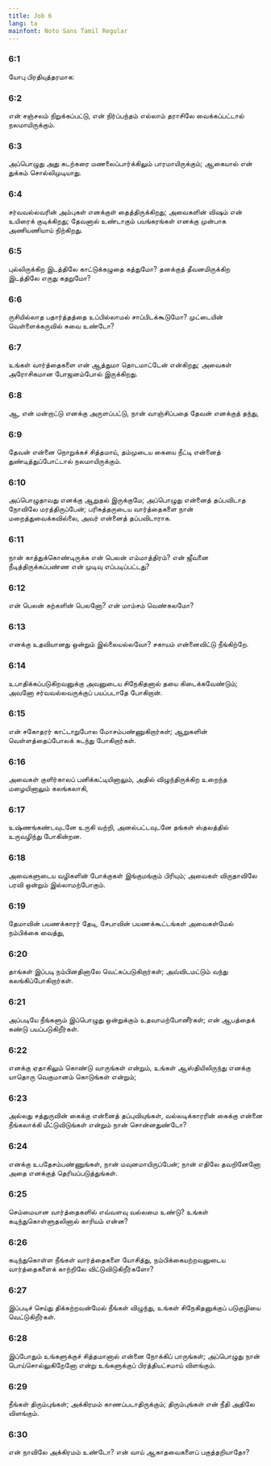 ```yaml
---
title: Job 6
lang: ta
mainfont: Noto Sans Tamil Regular
---
```


###  6:1

யோபு பிரதியுத்தரமாக:

###  6:2

என் சஞ்சலம் நிறுக்கப்பட்டு, என் நிர்ப்பந்தம் எல்லாம் தராசிலே வைக்கப்பட்டால் நலமாயிருக்கும்.

###  6:3

அப்பொழுது அது கடற்கரை மணலைப்பார்க்கிலும் பாரமாயிருக்கும்; ஆகையால் என் துக்கம் சொல்லிமுடியாது.

###  6:4

சர்வவல்லவரின் அம்புகள் எனக்குள் தைத்திருக்கிறது; அவைகளின் விஷம் என் உயிரைக் குடிக்கிறது; தேவனால் உண்டாகும் பயங்கரங்கள் எனக்கு முன்பாக அணியணியாய் நிற்கிறது.

###  6:5

புல்லிருக்கிற இடத்திலே காட்டுக்கழுதை கத்துமோ? தனக்குத் தீவனமிருக்கிற இடத்திலே எருது கதறுமோ?

###  6:6

ருசியில்லாத பதார்த்தத்தை உப்பில்லாமல் சாப்பிடக்கூடுமோ? முட்டையின் வெள்ளைக்கருவில் சுவை உண்டோ?

###  6:7

உங்கள் வார்த்தைகளை என் ஆத்துமா தொடமாட்டேன் என்கிறது; அவைகள் அரோசிகமான போஜனம்போல் இருக்கிறது.

###  6:8

ஆ, என் மன்றாட்டு எனக்கு அருளப்பட்டு, நான் வாஞ்சிப்பதை தேவன் எனக்குத் தந்து,

###  6:9

தேவன் என்னை நொறுக்கச் சித்தமாய், தம்முடைய கையை நீட்டி என்னைத் துண்டித்துப்போட்டால் நலமாயிருக்கும்.

###  6:10

அப்பொழுதாவது எனக்கு ஆறுதல் இருக்குமே; அப்பொழுது என்னைத் தப்பவிடாத நோவிலே மரத்திருப்பேன்; பரிசுத்தருடைய வார்த்தைகளை நான் மறைத்துவைக்கவில்லை, அவர் என்னைத் தப்பவிடாராக.

###  6:11

நான் காத்துக்கொண்டிருக்க என் பெலன் எம்மாத்திரம்? என் ஜீவனை நீடித்திருக்கப்பண்ண என் முடிவு எப்படிப்பட்டது?

###  6:12

என் பெலன் கற்களின் பெலனோ? என் மாம்சம் வெண்கலமோ?

###  6:13

எனக்கு உதவியானது ஒன்றும் இல்லையல்லவோ? சகாயம் என்னைவிட்டு நீங்கிற்றே.

###  6:14

உபாதிக்கப்படுகிறவனுக்கு அவனுடைய சிநேகிதனால் தயை கிடைக்கவேண்டும்; அவனோ சர்வவல்லவருக்குப் பயப்படாதே போகிறான்.

###  6:15

என் சகோதரர் காட்டாறுபோல மோசம்பண்ணுகிறார்கள்; ஆறுகளின் வெள்ளத்தைப்போலக் கடந்து போகிறார்கள்.

###  6:16

அவைகள் குளிர்காலப் பனிக்கட்டியினாலும், அதில் விழுந்திருக்கிற உறைந்த மழையினாலும் கலங்கலாகி,

###  6:17

உஷ்ணங்கண்டவுடனே உருகி வற்றி, அனல்பட்டவுடனே தங்கள் ஸ்தலத்தில் உருவழிந்து போகின்றன.

###  6:18

அவைகளுடைய வழிகளின் போக்குகள் இங்குமங்கும் பிரியும்; அவைகள் விருதாவிலே பரவி ஒன்றும் இல்லாமற்போகும்.

###  6:19

தேமாவின் பயணக்காரர் தேடி, சேபாவின் பயணக்கூட்டங்கள் அவைகள்மேல் நம்பிக்கை வைத்து,

###  6:20

தாங்கள் இப்படி நம்பினதினாலே வெட்கப்படுகிறார்கள்; அவ்விடமட்டும் வந்து கலங்கிப்போகிறார்கள்.

###  6:21

அப்படியே நீங்களும் இப்பொழுது ஒன்றுக்கும் உதவாமற்போனீர்கள்; என் ஆபத்தைக் கண்டு பயப்படுகிறீர்கள்.

###  6:22

எனக்கு ஏதாகிலும் கொண்டு வாருங்கள் என்றும், உங்கள் ஆஸ்தியிலிருந்து எனக்கு யாதொரு வெகுமானம் கொடுங்கள் என்றும்;

###  6:23

அல்லது சத்துருவின் கைக்கு என்னைத் தப்புவியுங்கள், வல்லடிக்காரரின் கைக்கு என்னை நீங்கலாக்கி மீட்டுவிடுங்கள் என்றும் நான் சொன்னதுண்டோ?

###  6:24

எனக்கு உபதேசம்பண்ணுங்கள், நான் மவுனமாயிருப்பேன்; நான் எதிலே தவறினேனோ அதை எனக்குத் தெரியப்படுத்துங்கள்.

###  6:25

செம்மையான வார்த்தைகளில் எவ்வளவு வல்லமை உண்டு? உங்கள் கடிந்துகொள்ளுதலினால் காரியம் என்ன?

###  6:26

கடிந்துகொள்ள நீங்கள் வார்த்தைகளை யோசித்து, நம்பிக்கையற்றவனுடைய வார்த்தைகளைக் காற்றிலே விட்டுவிடுகிறீர்களோ?

###  6:27

இப்படிச் செய்து திக்கற்றவன்மேல் நீங்கள் விழுந்து, உங்கள் சிநேகிதனுக்குப் படுகுழியை வெட்டுகிறீர்கள்.

###  6:28

இப்போதும் உங்களுக்குச் சித்தமானால் என்னை நோக்கிப் பாருங்கள்; அப்பொழுது நான் பொய்சொல்லுகிறேனோ என்று உங்களுக்குப் பிரத்தியட்சமாய் விளங்கும்.

###  6:29

நீங்கள் திரும்புங்கள்; அக்கிரமம் காணப்படாதிருக்கும்; திரும்புங்கள் என் நீதி அதிலே விளங்கும்.

###  6:30

என் நாவிலே அக்கிரமம் உண்டோ? என் வாய் ஆகாதவைகளைப் பகுத்தறியாதோ?

